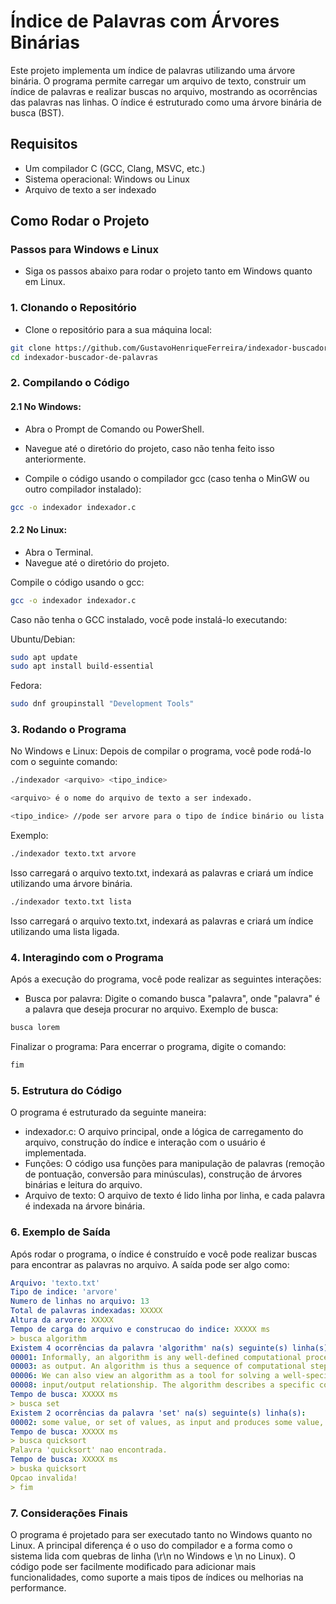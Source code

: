 # Índice de Palavras com Árvores Binárias

Este projeto implementa um índice de palavras utilizando uma árvore binária. O programa permite carregar um arquivo de texto, construir um índice de palavras e realizar buscas no arquivo, mostrando as ocorrências das palavras nas linhas. O índice é estruturado como uma árvore binária de busca (BST).

## Requisitos

- Um compilador C (GCC, Clang, MSVC, etc.)
- Sistema operacional: Windows ou Linux
- Arquivo de texto a ser indexado

## Como Rodar o Projeto

### Passos para Windows e Linux

- Siga os passos abaixo para rodar o projeto tanto em Windows quanto em Linux.

### 1. Clonando o Repositório

- Clone o repositório para a sua máquina local:
```bash
git clone https://github.com/GustavoHenriqueFerreira/indexador-buscador-de-palavras
cd indexador-buscador-de-palavras
```

### 2. Compilando o Código

#### 2.1 No Windows:
- Abra o Prompt de Comando ou PowerShell.
- Navegue até o diretório do projeto, caso não tenha feito isso anteriormente.

- Compile o código usando o compilador gcc (caso tenha o MinGW ou outro compilador instalado):
```bash
gcc -o indexador indexador.c
```

#### 2.2 No Linux:
- Abra o Terminal.
- Navegue até o diretório do projeto.

Compile o código usando o gcc:
```bash
gcc -o indexador indexador.c
```

Caso não tenha o GCC instalado, você pode instalá-lo executando:

Ubuntu/Debian:
```bash
sudo apt update
sudo apt install build-essential
```

Fedora:
```bash
sudo dnf groupinstall "Development Tools"
```

### 3. Rodando o Programa
No Windows e Linux:
Depois de compilar o programa, você pode rodá-lo com o seguinte comando:

```bash
./indexador <arquivo> <tipo_indice>
```

```bash 
<arquivo> é o nome do arquivo de texto a ser indexado.
``` 

```bash 
<tipo_indice> //pode ser arvore para o tipo de índice binário ou lista para lista ligada.
``` 
Exemplo:

```bash
./indexador texto.txt arvore
```

Isso carregará o arquivo texto.txt, indexará as palavras e criará um índice utilizando uma árvore binária.

```bash
./indexador texto.txt lista
```

Isso carregará o arquivo texto.txt, indexará as palavras e criará um índice utilizando uma lista ligada.

### 4. Interagindo com o Programa
Após a execução do programa, você pode realizar as seguintes interações:

- Busca por palavra: Digite o comando busca "palavra", onde "palavra" é a palavra que deseja procurar no arquivo.
Exemplo de busca:

```bash
busca lorem
```

Finalizar o programa: Para encerrar o programa, digite o comando:
```bash
fim
```

### 5. Estrutura do Código
O programa é estruturado da seguinte maneira:

- indexador.c: O arquivo principal, onde a lógica de carregamento do arquivo, construção do índice e interação com o usuário é implementada.
- Funções: O código usa funções para manipulação de palavras (remoção de pontuação, conversão para minúsculas), construção de árvores binárias e leitura do arquivo.
- Arquivo de texto: O arquivo de texto é lido linha por linha, e cada palavra é indexada na árvore binária.

### 6. Exemplo de Saída
Após rodar o programa, o índice é construído e você pode realizar buscas para encontrar as palavras no arquivo. A saída pode ser algo como:

```yaml
Arquivo: 'texto.txt'
Tipo de indice: 'arvore'
Numero de linhas no arquivo: 13
Total de palavras indexadas: XXXXX
Altura da arvore: XXXXX
Tempo de carga do arquivo e construcao do indice: XXXXX ms
> busca algorithm
Existem 4 ocorrências da palavra 'algorithm' na(s) seguinte(s) linha(s):
00001: Informally, an algorithm is any well-defined computational procedure that takes
00003: as output. An algorithm is thus a sequence of computational steps that transform
00006: We can also view an algorithm as a tool for solving a well-specified computational
00008: input/output relationship. The algorithm describes a specific computational
Tempo de busca: XXXXX ms
> busca set
Existem 2 ocorrências da palavra 'set' na(s) seguinte(s) linha(s):
00002: some value, or set of values, as input and produces some value, or set of values,
Tempo de busca: XXXXX ms
> busca quicksort
Palavra 'quicksort' nao encontrada.
Tempo de busca: XXXXX ms
> buska quicksort
Opcao invalida!
> fim
```

### 7. Considerações Finais
O programa é projetado para ser executado tanto no Windows quanto no Linux. A principal diferença é o uso do compilador e a forma como o sistema lida com quebras de linha (\r\n no Windows e \n no Linux).
O código pode ser facilmente modificado para adicionar mais funcionalidades, como suporte a mais tipos de índices ou melhorias na performance.